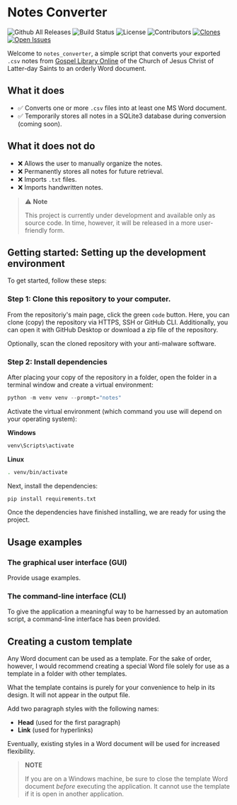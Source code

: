 # Notes Converter

![Github All Releases](https://img.shields.io/github/downloads/doctorLightbulb/notes_converter/total.svg)
![Build Status](https://img.shields.io/badge/build-passing-brightgreen)
![License](https://img.shields.io/badge/license-MIT-blue)
![Contributors](https://img.shields.io/github/contributors/doctorLightbulb/notes_converter)
[![Clones](https://img.shields.io/badge/clones-unknown-lightgrey?style=flat-square)](https://github.com/doctorLightbulb/notes_converter/graphs/traffic)
[![Open Issues](https://img.shields.io/github/issues/doctorLightbulb/notes_converter)](https://github.com/doctorLightbulb/notes_converter/issues)

Welcome to `notes_converter`, a simple script that converts your exported `.csv` notes from [Gospel Library Online](https://www.churchofjesuschrist.org/study?lang=eng&platform=web) of the Church of Jesus Christ of Latter-day Saints to an orderly Word document.

## What it does

* ✅ Converts one or more `.csv` files into at least one MS Word document.
* ✅ Temporarily stores all notes in a SQLite3 database during conversion (coming soon).

## What it does not do

* ❌ Allows the user to manually organize the notes.
* ❌ Permanently stores all notes for future retrieval.
* ❌ Imports `.txt` files.
* ❌ Imports handwritten notes.

> ⚠️ **Note**
>
> This project is currently under development and available only as source code. In time, however, it will be released in a more user-friendly form.

## Getting started: Setting up the development environment

To get started, follow these steps:

### Step 1: Clone this repository to your computer.

From the repositoriy's main page, click the green `code` button. Here, you can clone (copy) the repository via HTTPS, SSH or GitHub CLI. Additionally, you can open it with GitHub Desktop or download a zip file of the repository.

Optionally, scan the cloned repository with your anti-malware software.

### Step 2: Install dependencies

After placing your copy of the repository in a folder, open the folder in a terminal window and create a virtual environment:

```python
python -m venv venv --prompt="notes"
```

Activate the virtual environment (which command you use will depend on your operating system):

**Windows**

```python
venv\Scripts\activate
```

**Linux**

```bash
. venv/bin/activate
```

Next, install the dependencies:

```python
pip install requirements.txt
```

Once the dependencies have finished installing, we are ready for using the project.

## Usage examples

### The graphical user interface (GUI)

Provide usage examples.

### The command-line interface (CLI)

To give the application a meaningful way to be harnessed by an automation script, a command-line interface has been provided.

## Creating a custom template

Any Word document can be used as a template. For the sake of order, however, I would recommend creating a special Word file solely for use as a template in a folder with other templates.

What the template contains is purely for your convenience to help in its design. It will not appear in the output file.

Add two paragraph styles with the following names:

* **Head** (used for the first paragraph)
* **Link** (used for hyperlinks)

Eventually, existing styles in a Word document will be used for increased flexibility.

> **NOTE**
>
> If you are on a Windows machine, be sure to close the template Word document *before* executing the application. It cannot use the template if it is open in another application.
